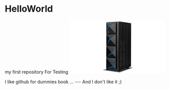# HelloWorld
my first repository
For Testing
![test](downloads.jpg)

I like github for dummies book ...
--- And I don't like it ;)
